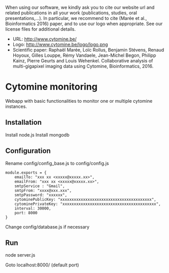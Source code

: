 

When using our software, we kindly ask you to cite our website url and related publications in all your work (publications, studies, oral presentations,...). In particular, we recommend to cite (Marée et al., Bioinformatics 2016) paper, and to use our logo when appropriate. See our license files for additional details.

- URL: http://www.cytomine.be/
- Logo: http://www.cytomine.be/logo/logo.png
- Scientific paper: Raphaël Marée, Loïc Rollus, Benjamin Stévens, Renaud Hoyoux, Gilles Louppe, Rémy Vandaele, Jean-Michel Begon, Philipp Kainz, Pierre Geurts and Louis Wehenkel. Collaborative analysis of multi-gigapixel imaging data using Cytomine, Bioinformatics, 2016.




# Cytomine monitoring

Webapp with basic functionalities to monitor one or multiple cytomine instances.

## Installation

Install node.js
Install mongodb

## Configuration

Rename config/config_base.js to config/config.js

    module.exports = {
		emailTo: "xxx xx <xxxxx@xxxxx.xx>",
		emailFrom: "xxx xx <xxxxx@xxxxx.xx>",
		smtpService : "Gmail",
		smtpFrom: "xxxx@xxx.xxx",
		smtpPassword: "xxxxxx",
		cytominePublicKey: "xxxxxxxxxxxxxxxxxxxxxxxxxxxxxxxxxxxxxxxx",
		cytominePrivateKey: "xxxxxxxxxxxxxxxxxxxxxxxxxxxxxxxxxxxxxxxxx",
		interval: 30000,
		port: 8000
	}

Change config/database.js if necessary

## Run

node server.js

Goto localhost:8000/ (default port)
